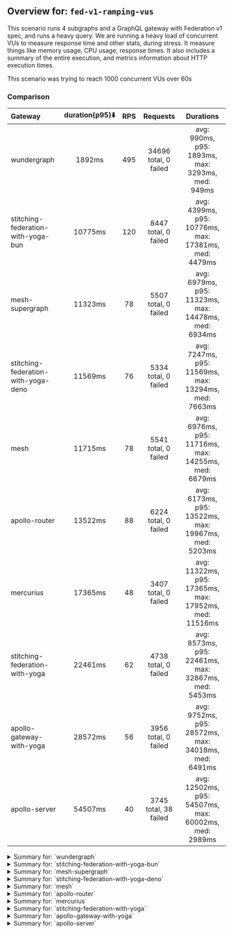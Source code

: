 ## Overview for: `fed-v1-ramping-vus`


This scenario runs 4 subgraphs and a GraphQL gateway with Federation v1 spec, and runs a heavy query. We are running a heavy load of concurrent VUs to measure response time and other stats, during stress. It measure things like memory usage, CPU usage, response times. It also includes a summary of the entire execution, and metrics information about HTTP execution times.


This scenario was trying to reach 1000 concurrent VUs over 60s


### Comparison


| Gateway                             | duration(p95)⬇️ |  RPS  |       Requests        |                       Durations                        |
| :---------------------------------- | :-------------: | :---: | :-------------------: | :----------------------------------------------------: |
| wundergraph                         |     1892ms      |  495  | 34696 total, 0 failed |    avg: 990ms, p95: 1893ms, max: 3293ms, med: 949ms    |
| stitching-federation-with-yoga-bun  |     10775ms     |  120  | 8447 total, 0 failed  |  avg: 4399ms, p95: 10776ms, max: 17381ms, med: 4479ms  |
| mesh-supergraph                     |     11323ms     |  78   | 5507 total, 0 failed  |  avg: 6979ms, p95: 11323ms, max: 14478ms, med: 6934ms  |
| stitching-federation-with-yoga-deno |     11569ms     |  76   | 5334 total, 0 failed  |  avg: 7247ms, p95: 11569ms, max: 13294ms, med: 7663ms  |
| mesh                                |     11715ms     |  78   | 5541 total, 0 failed  |  avg: 6976ms, p95: 11716ms, max: 14255ms, med: 6679ms  |
| apollo-router                       |     13522ms     |  88   | 6224 total, 0 failed  |  avg: 6173ms, p95: 13522ms, max: 19967ms, med: 5203ms  |
| mercurius                           |     17365ms     |  48   | 3407 total, 0 failed  | avg: 11322ms, p95: 17365ms, max: 17952ms, med: 11516ms |
| stitching-federation-with-yoga      |     22461ms     |  62   | 4738 total, 0 failed  |  avg: 8573ms, p95: 22461ms, max: 32867ms, med: 5453ms  |
| apollo-gateway-with-yoga            |     28572ms     |  56   | 3956 total, 0 failed  |  avg: 9752ms, p95: 28572ms, max: 34018ms, med: 6491ms  |
| apollo-server                       |     54507ms     |  40   | 3745 total, 38 failed | avg: 12502ms, p95: 54507ms, max: 60002ms, med: 2989ms  |



<details>
  <summary>Summary for: `wundergraph`</summary>

  **K6 Output**




```
     ✓ response code was 200
     ✓ no graphql errors
     ✓ valid response structure

     checks.........................: 100.00% ✓ 104088     ✗ 0     
     data_received..................: 173 MB  2.5 MB/s
     data_sent......................: 41 MB   588 kB/s
     http_req_blocked...............: avg=3.36ms   min=1.7µs   med=2.7µs    max=1.3s     p(90)=4.3µs   p(95)=9.4µs 
     http_req_connecting............: avg=3.31ms   min=0s      med=0s       max=1.3s     p(90)=0s      p(95)=0s    
     http_req_duration..............: avg=990.02ms min=10.25ms med=948.67ms max=3.29s    p(90)=1.72s   p(95)=1.89s 
       { expected_response:true }...: avg=990.02ms min=10.25ms med=948.67ms max=3.29s    p(90)=1.72s   p(95)=1.89s 
     http_req_failed................: 0.00%   ✓ 0          ✗ 34696 
     http_req_receiving.............: avg=3.42ms   min=18.7µs  med=48µs     max=959.34ms p(90)=256.9µs p(95)=1.1ms 
     http_req_sending...............: avg=3.46ms   min=9.5µs   med=15.8µs   max=1.01s    p(90)=99.65µs p(95)=2.77ms
     http_req_tls_handshaking.......: avg=0s       min=0s      med=0s       max=0s       p(90)=0s      p(95)=0s    
     http_req_waiting...............: avg=983.13ms min=10.04ms med=940.87ms max=3.29s    p(90)=1.7s    p(95)=1.87s 
     http_reqs......................: 34696   495.641747/s
     iteration_duration.............: avg=1s       min=11.02ms med=960.83ms max=3.29s    p(90)=1.74s   p(95)=1.91s 
     iterations.....................: 34696   495.641747/s
     vus............................: 9       min=9        max=997 
     vus_max........................: 1000    min=1000     max=1000
```


**Performance Overview**


<img src="https://imagedelivery.net/KYe9TScr4TldYHA48pczVg/637a01ba-8c12-4b52-3997-5c932f371b00/public" alt="Performance Overview" />


**HTTP Overview**


<img src="https://imagedelivery.net/KYe9TScr4TldYHA48pczVg/ea2db5ba-df64-4cbf-79ef-dfc2c6e25c00/public" alt="HTTP Overview" />


  </details>

<details>
  <summary>Summary for: `stitching-federation-with-yoga-bun`</summary>

  **K6 Output**




```
     ✓ response code was 200
     ✓ no graphql errors
     ✓ valid response structure

     checks.........................: 100.00% ✓ 25341      ✗ 0     
     data_received..................: 42 MB   601 kB/s
     data_sent......................: 10 MB   143 kB/s
     http_req_blocked...............: avg=349.94µs min=900ns  med=1.9µs  max=209.53ms p(90)=142.23µs p(95)=359.76µs
     http_req_connecting............: avg=337.35µs min=0s     med=0s     max=209.47ms p(90)=89.29µs  p(95)=297.71µs
     http_req_duration..............: avg=4.39s    min=7.28ms med=4.47s  max=17.38s   p(90)=6.69s    p(95)=10.77s  
       { expected_response:true }...: avg=4.39s    min=7.28ms med=4.47s  max=17.38s   p(90)=6.69s    p(95)=10.77s  
     http_req_failed................: 0.00%   ✓ 0          ✗ 8447  
     http_req_receiving.............: avg=114.58µs min=15.6µs med=30µs   max=128.27ms p(90)=59.03µs  p(95)=81.49µs 
     http_req_sending...............: avg=264.02µs min=6.6µs  med=11.4µs max=70.17ms  p(90)=57.64µs  p(95)=96.16µs 
     http_req_tls_handshaking.......: avg=0s       min=0s     med=0s     max=0s       p(90)=0s       p(95)=0s      
     http_req_waiting...............: avg=4.39s    min=7.2ms  med=4.47s  max=17.38s   p(90)=6.69s    p(95)=10.77s  
     http_reqs......................: 8447    120.655527/s
     iteration_duration.............: avg=4.4s     min=7.87ms med=4.48s  max=17.47s   p(90)=6.69s    p(95)=10.77s  
     iterations.....................: 8447    120.655527/s
     vus............................: 6       min=6        max=1000
     vus_max........................: 1000    min=1000     max=1000
```


**Performance Overview**


<img src="https://imagedelivery.net/KYe9TScr4TldYHA48pczVg/3c917e9b-54ad-4e93-65c7-5b6ffdae1600/public" alt="Performance Overview" />


**HTTP Overview**


<img src="https://imagedelivery.net/KYe9TScr4TldYHA48pczVg/77978ae2-2aa2-4cf6-7da6-7ee74c8b7700/public" alt="HTTP Overview" />


  </details>

<details>
  <summary>Summary for: `mesh-supergraph`</summary>

  **K6 Output**




```
     ✓ response code was 200
     ✗ no graphql errors
      ↳  99% — ✓ 5496 / ✗ 11
     ✗ valid response structure
      ↳  0% — ✓ 0 / ✗ 5507

     checks.........................: 66.60% ✓ 11003     ✗ 5518  
     data_received..................: 28 MB  399 kB/s
     data_sent......................: 6.5 MB 93 kB/s
     http_req_blocked...............: avg=145.16µs min=1.6µs   med=2.8µs  max=17.88ms p(90)=487.61µs p(95)=546.29µs
     http_req_connecting............: avg=127.57µs min=0s      med=0s     max=17.45ms p(90)=409.52µs p(95)=467.29µs
     http_req_duration..............: avg=6.97s    min=15.62ms med=6.93s  max=14.47s  p(90)=10.86s   p(95)=11.32s  
       { expected_response:true }...: avg=6.97s    min=15.62ms med=6.93s  max=14.47s  p(90)=10.86s   p(95)=11.32s  
     http_req_failed................: 0.00%  ✓ 0         ✗ 5507  
     http_req_receiving.............: avg=69.53µs  min=21.9µs  med=62.8µs max=3.93ms  p(90)=91.54µs  p(95)=103.17µs
     http_req_sending...............: avg=34.94µs  min=8.8µs   med=16.2µs max=4.97ms  p(90)=74.1µs   p(95)=90.44µs 
     http_req_tls_handshaking.......: avg=0s       min=0s      med=0s     max=0s      p(90)=0s       p(95)=0s      
     http_req_waiting...............: avg=6.97s    min=15.51ms med=6.93s  max=14.47s  p(90)=10.86s   p(95)=11.32s  
     http_reqs......................: 5507   78.662094/s
     iteration_duration.............: avg=6.97s    min=16.17ms med=6.93s  max=14.47s  p(90)=10.86s   p(95)=11.32s  
     iterations.....................: 5507   78.662094/s
     vus............................: 56     min=51      max=1000
     vus_max........................: 1000   min=1000    max=1000
```


**Performance Overview**


<img src="https://imagedelivery.net/KYe9TScr4TldYHA48pczVg/feb18043-4107-4345-49bf-935184124200/public" alt="Performance Overview" />


**HTTP Overview**


<img src="https://imagedelivery.net/KYe9TScr4TldYHA48pczVg/74d60812-62c4-4369-d8f4-40e55b705900/public" alt="HTTP Overview" />


  </details>

<details>
  <summary>Summary for: `stitching-federation-with-yoga-deno`</summary>

  **K6 Output**




```
     ✓ response code was 200
     ✗ no graphql errors
      ↳  99% — ✓ 5330 / ✗ 4
     ✗ valid response structure
      ↳  99% — ✓ 5330 / ✗ 4

     checks.........................: 99.95% ✓ 15994     ✗ 8     
     data_received..................: 27 MB  382 kB/s
     data_sent......................: 6.3 MB 90 kB/s
     http_req_blocked...............: avg=202.56µs min=900ns   med=2.5µs  max=30.33ms p(90)=412.87µs p(95)=463.03µs
     http_req_connecting............: avg=182.32µs min=0s      med=0s     max=29.98ms p(90)=343.24µs p(95)=391.57µs
     http_req_duration..............: avg=7.24s    min=10.39ms med=7.66s  max=13.29s  p(90)=11.39s   p(95)=11.56s  
       { expected_response:true }...: avg=7.24s    min=10.39ms med=7.66s  max=13.29s  p(90)=11.39s   p(95)=11.56s  
     http_req_failed................: 0.00%  ✓ 0         ✗ 5334  
     http_req_receiving.............: avg=124.37µs min=16.2µs  med=38.1µs max=13.71ms p(90)=86.66µs  p(95)=138µs   
     http_req_sending...............: avg=80.47µs  min=6.7µs   med=14.3µs max=15.87ms p(90)=71.3µs   p(95)=98.23µs 
     http_req_tls_handshaking.......: avg=0s       min=0s      med=0s     max=0s      p(90)=0s       p(95)=0s      
     http_req_waiting...............: avg=7.24s    min=10.32ms med=7.66s  max=13.29s  p(90)=11.39s   p(95)=11.56s  
     http_reqs......................: 5334   76.193348/s
     iteration_duration.............: avg=7.24s    min=10.94ms med=7.66s  max=13.29s  p(90)=11.39s   p(95)=11.57s  
     iterations.....................: 5334   76.193348/s
     vus............................: 127    min=57      max=1000
     vus_max........................: 1000   min=1000    max=1000
```


**Performance Overview**


<img src="https://imagedelivery.net/KYe9TScr4TldYHA48pczVg/314e5e76-bc57-43e0-55fc-de050b2ad500/public" alt="Performance Overview" />


**HTTP Overview**


<img src="https://imagedelivery.net/KYe9TScr4TldYHA48pczVg/09825266-ce8b-4e42-6689-5adce1052c00/public" alt="HTTP Overview" />


  </details>

<details>
  <summary>Summary for: `mesh`</summary>

  **K6 Output**




```
     ✓ response code was 200
     ✗ no graphql errors
      ↳  99% — ✓ 5512 / ✗ 29
     ✗ valid response structure
      ↳  99% — ✓ 5512 / ✗ 29

     checks.........................: 99.65% ✓ 16565     ✗ 58    
     data_received..................: 28 MB  401 kB/s
     data_sent......................: 6.6 MB 94 kB/s
     http_req_blocked...............: avg=115.45µs min=1.3µs   med=2.7µs  max=18.84ms p(90)=435.71µs p(95)=497.71µs
     http_req_connecting............: avg=96.95µs  min=0s      med=0s     max=18.77ms p(90)=363.41µs p(95)=422.21µs
     http_req_duration..............: avg=6.97s    min=16.05ms med=6.67s  max=14.25s  p(90)=11.12s   p(95)=11.71s  
       { expected_response:true }...: avg=6.97s    min=16.05ms med=6.67s  max=14.25s  p(90)=11.12s   p(95)=11.71s  
     http_req_failed................: 0.00%  ✓ 0         ✗ 5541  
     http_req_receiving.............: avg=71.4µs   min=21.4µs  med=57.6µs max=7.86ms  p(90)=86.6µs   p(95)=98µs    
     http_req_sending...............: avg=56.15µs  min=9.29µs  med=15.3µs max=24.37ms p(90)=67.2µs   p(95)=82.4µs  
     http_req_tls_handshaking.......: avg=0s       min=0s      med=0s     max=0s      p(90)=0s       p(95)=0s      
     http_req_waiting...............: avg=6.97s    min=15.95ms med=6.67s  max=14.25s  p(90)=11.12s   p(95)=11.71s  
     http_reqs......................: 5541   78.794757/s
     iteration_duration.............: avg=6.97s    min=16.69ms med=6.68s  max=14.25s  p(90)=11.12s   p(95)=11.71s  
     iterations.....................: 5541   78.794757/s
     vus............................: 202    min=55      max=1000
     vus_max........................: 1000   min=1000    max=1000
```


**Performance Overview**


<img src="https://imagedelivery.net/KYe9TScr4TldYHA48pczVg/9e43935e-af77-43aa-78f8-8615f2af1700/public" alt="Performance Overview" />


**HTTP Overview**


<img src="https://imagedelivery.net/KYe9TScr4TldYHA48pczVg/106a06d8-2531-429a-9e76-671db4750e00/public" alt="HTTP Overview" />


  </details>

<details>
  <summary>Summary for: `apollo-router`</summary>

  **K6 Output**




```
     ✓ response code was 200
     ✗ no graphql errors
      ↳  99% — ✓ 6189 / ✗ 35
     ✗ valid response structure
      ↳  99% — ✓ 6189 / ✗ 35

     checks.........................: 99.62% ✓ 18602     ✗ 70    
     data_received..................: 31 MB  442 kB/s
     data_sent......................: 7.4 MB 106 kB/s
     http_req_blocked...............: avg=397.62µs min=1.1µs   med=2.9µs   max=188.87ms p(90)=362.85µs p(95)=455.09µs
     http_req_connecting............: avg=380.98µs min=0s      med=0s      max=188.8ms  p(90)=300µs    p(95)=385.08µs
     http_req_duration..............: avg=6.17s    min=9.16ms  med=5.2s    max=19.96s   p(90)=12.96s   p(95)=13.52s  
       { expected_response:true }...: avg=6.17s    min=9.16ms  med=5.2s    max=19.96s   p(90)=12.96s   p(95)=13.52s  
     http_req_failed................: 0.00%  ✓ 0         ✗ 6224  
     http_req_receiving.............: avg=169.8µs  min=20.29µs med=59.15µs max=179.64ms p(90)=93.37µs  p(95)=116.12µs
     http_req_sending...............: avg=126.84µs min=7.7µs   med=17.2µs  max=114.72ms p(90)=63.8µs   p(95)=88.28µs 
     http_req_tls_handshaking.......: avg=0s       min=0s      med=0s      max=0s       p(90)=0s       p(95)=0s      
     http_req_waiting...............: avg=6.17s    min=9.05ms  med=5.2s    max=19.96s   p(90)=12.96s   p(95)=13.52s  
     http_reqs......................: 6224   88.896058/s
     iteration_duration.............: avg=6.17s    min=9.97ms  med=5.2s    max=19.96s   p(90)=12.96s   p(95)=13.52s  
     iterations.....................: 6224   88.896058/s
     vus............................: 117    min=55      max=1000
     vus_max........................: 1000   min=1000    max=1000
```


**Performance Overview**


<img src="https://imagedelivery.net/KYe9TScr4TldYHA48pczVg/3233249d-f20f-4c05-1917-225f0997fe00/public" alt="Performance Overview" />


**HTTP Overview**


<img src="https://imagedelivery.net/KYe9TScr4TldYHA48pczVg/ef4ed3f3-ee54-4ced-92bb-20aedfe99900/public" alt="HTTP Overview" />


  </details>

<details>
  <summary>Summary for: `mercurius`</summary>

  **K6 Output**




```
     ✓ response code was 200
     ✓ no graphql errors
     ✓ valid response structure

     checks.........................: 100.00% ✓ 10221     ✗ 0     
     data_received..................: 17 MB   243 kB/s
     data_sent......................: 4.0 MB  57 kB/s
     http_req_blocked...............: avg=244.7µs  min=1.7µs    med=4.4µs   max=19.94ms p(90)=626.2µs  p(95)=716.14µs
     http_req_connecting............: avg=211.27µs min=0s       med=0s      max=19.79ms p(90)=530.56µs p(95)=603.91µs
     http_req_duration..............: avg=11.32s   min=574.88ms med=11.51s  max=17.95s  p(90)=16.89s   p(95)=17.36s  
       { expected_response:true }...: avg=11.32s   min=574.88ms med=11.51s  max=17.95s  p(90)=16.89s   p(95)=17.36s  
     http_req_failed................: 0.00%   ✓ 0         ✗ 3407  
     http_req_receiving.............: avg=118.72µs min=29.6µs   med=98.2µs  max=13.34ms p(90)=156.54µs p(95)=180.37µs
     http_req_sending...............: avg=74.8µs   min=11µs     med=32.09µs max=16.26ms p(90)=102.38µs p(95)=142.22µs
     http_req_tls_handshaking.......: avg=0s       min=0s       med=0s      max=0s      p(90)=0s       p(95)=0s      
     http_req_waiting...............: avg=11.32s   min=574.66ms med=11.51s  max=17.95s  p(90)=16.89s   p(95)=17.36s  
     http_reqs......................: 3407    48.311246/s
     iteration_duration.............: avg=11.32s   min=576.51ms med=11.51s  max=17.95s  p(90)=16.89s   p(95)=17.36s  
     iterations.....................: 3407    48.311246/s
     vus............................: 66      min=52      max=1000
     vus_max........................: 1000    min=1000    max=1000
```


**Performance Overview**


<img src="https://imagedelivery.net/KYe9TScr4TldYHA48pczVg/ae356b9c-5704-49c1-2c4e-370626d10f00/public" alt="Performance Overview" />


**HTTP Overview**


<img src="https://imagedelivery.net/KYe9TScr4TldYHA48pczVg/37d43bb5-014e-4434-1f50-d66ce8775500/public" alt="HTTP Overview" />


  </details>

<details>
  <summary>Summary for: `stitching-federation-with-yoga`</summary>

  **K6 Output**




```
     ✓ response code was 200
     ✗ no graphql errors
      ↳  80% — ✓ 3798 / ✗ 940
     ✗ valid response structure
      ↳  80% — ✓ 3798 / ✗ 940

     checks.........................: 86.77% ✓ 12334     ✗ 1880  
     data_received..................: 33 MB  432 kB/s
     data_sent......................: 5.6 MB 74 kB/s
     http_req_blocked...............: avg=127.74µs min=1.1µs  med=2.4µs  max=55.57ms p(90)=401.29µs p(95)=445.33µs
     http_req_connecting............: avg=107.87µs min=0s     med=0s     max=55.51ms p(90)=333.75µs p(95)=379.8µs 
     http_req_duration..............: avg=8.57s    min=1s     med=5.45s  max=32.86s  p(90)=18.9s    p(95)=22.46s  
       { expected_response:true }...: avg=8.57s    min=1s     med=5.45s  max=32.86s  p(90)=18.9s    p(95)=22.46s  
     http_req_failed................: 0.00%  ✓ 0         ✗ 4738  
     http_req_receiving.............: avg=68.11µs  min=17.6µs med=49.2µs max=14.58ms p(90)=89.63µs  p(95)=104.09µs
     http_req_sending...............: avg=52.76µs  min=7.1µs  med=14.8µs max=31.98ms p(90)=65.5µs   p(95)=75.53µs 
     http_req_tls_handshaking.......: avg=0s       min=0s     med=0s     max=0s      p(90)=0s       p(95)=0s      
     http_req_waiting...............: avg=8.57s    min=1s     med=5.45s  max=32.86s  p(90)=18.9s    p(95)=22.46s  
     http_reqs......................: 4738   62.149364/s
     iteration_duration.............: avg=8.57s    min=1s     med=5.45s  max=32.86s  p(90)=18.9s    p(95)=22.46s  
     iterations.....................: 4738   62.149364/s
     vus............................: 29     min=29      max=1000
     vus_max........................: 1000   min=1000    max=1000
```


**Performance Overview**


<img src="https://imagedelivery.net/KYe9TScr4TldYHA48pczVg/eff91423-594b-438b-82ad-1c0a51b8c700/public" alt="Performance Overview" />


**HTTP Overview**


<img src="https://imagedelivery.net/KYe9TScr4TldYHA48pczVg/ae8f5632-350a-4279-a5e0-d144e68b5e00/public" alt="HTTP Overview" />


  </details>

<details>
  <summary>Summary for: `apollo-gateway-with-yoga`</summary>

  **K6 Output**




```
     ✓ response code was 200
     ✗ no graphql errors
      ↳  78% — ✓ 3086 / ✗ 870
     ✗ valid response structure
      ↳  78% — ✓ 3086 / ✗ 870

     checks.........................: 85.33% ✓ 10128     ✗ 1740  
     data_received..................: 18 MB  263 kB/s
     data_sent......................: 4.7 MB 67 kB/s
     http_req_blocked...............: avg=303.63µs min=1.5µs   med=3µs     max=432.35ms p(90)=482.65µs p(95)=528.6µs 
     http_req_connecting............: avg=241.44µs min=0s      med=0s      max=281.36ms p(90)=404.85µs p(95)=448.95µs
     http_req_duration..............: avg=9.75s    min=13.26ms med=6.49s   max=34.01s   p(90)=24.23s   p(95)=28.57s  
       { expected_response:true }...: avg=9.75s    min=13.26ms med=6.49s   max=34.01s   p(90)=24.23s   p(95)=28.57s  
     http_req_failed................: 0.00%  ✓ 0         ✗ 3956  
     http_req_receiving.............: avg=2.78ms   min=20.2µs  med=58.65µs max=186.29ms p(90)=108.55µs p(95)=360.3µs 
     http_req_sending...............: avg=260.77µs min=6.1µs   med=16.4µs  max=334.29ms p(90)=84.3µs   p(95)=105.72µs
     http_req_tls_handshaking.......: avg=0s       min=0s      med=0s      max=0s       p(90)=0s       p(95)=0s      
     http_req_waiting...............: avg=9.74s    min=13.14ms med=6.49s   max=33.92s   p(90)=24.23s   p(95)=28.57s  
     http_reqs......................: 3956   56.490222/s
     iteration_duration.............: avg=9.75s    min=14ms    med=6.49s   max=34.01s   p(90)=24.23s   p(95)=28.57s  
     iterations.....................: 3956   56.490222/s
     vus............................: 106    min=55      max=1000
     vus_max........................: 1000   min=1000    max=1000
```


**Performance Overview**


<img src="https://imagedelivery.net/KYe9TScr4TldYHA48pczVg/1b660ab9-75da-4cfa-3b19-5e5345525c00/public" alt="Performance Overview" />


**HTTP Overview**


<img src="https://imagedelivery.net/KYe9TScr4TldYHA48pczVg/cd5ce476-c3ca-4f4d-d0bd-aa4126bac500/public" alt="HTTP Overview" />


  </details>

<details>
  <summary>Summary for: `apollo-server`</summary>

  **K6 Output**




```
     ✗ response code was 200
      ↳  98% — ✓ 3707 / ✗ 38
     ✗ no graphql errors
      ↳  98% — ✓ 3688 / ✗ 57
     ✗ valid response structure
      ↳  99% — ✓ 3688 / ✗ 19

     checks.........................: 98.98% ✓ 11083     ✗ 114   
     data_received..................: 19 MB  208 kB/s
     data_sent......................: 4.5 MB 49 kB/s
     http_req_blocked...............: avg=181.6µs  min=1.8µs    med=3.2µs  max=19.96ms p(90)=544.48µs p(95)=651.12µs
     http_req_connecting............: avg=153.72µs min=0s       med=0s     max=19.89ms p(90)=447.61µs p(95)=543.64µs
     http_req_duration..............: avg=12.5s    min=109.79ms med=2.98s  max=1m0s    p(90)=47.11s   p(95)=54.5s   
       { expected_response:true }...: avg=12.01s   min=109.79ms med=2.98s  max=59.99s  p(90)=45.8s    p(95)=52.98s  
     http_req_failed................: 1.01%  ✓ 38        ✗ 3707  
     http_req_receiving.............: avg=98.37µs  min=0s       med=80.6µs max=7.69ms  p(90)=131.3µs  p(95)=156.07µs
     http_req_sending...............: avg=56.08µs  min=11.4µs   med=22.4µs max=8.33ms  p(90)=92.1µs   p(95)=123.24µs
     http_req_tls_handshaking.......: avg=0s       min=0s       med=0s     max=0s      p(90)=0s       p(95)=0s      
     http_req_waiting...............: avg=12.5s    min=109.68ms med=2.98s  max=1m0s    p(90)=47.11s   p(95)=54.5s   
     http_reqs......................: 3745   40.730801/s
     iteration_duration.............: avg=12.5s    min=110.6ms  med=2.98s  max=1m0s    p(90)=47.12s   p(95)=54.5s   
     iterations.....................: 3745   40.730801/s
     vus............................: 15     min=15      max=1000
     vus_max........................: 1000   min=1000    max=1000
```


**Performance Overview**


<img src="https://imagedelivery.net/KYe9TScr4TldYHA48pczVg/642350fd-7f2f-45d8-de09-19d8d41ef100/public" alt="Performance Overview" />


**HTTP Overview**


<img src="https://imagedelivery.net/KYe9TScr4TldYHA48pczVg/6da80b58-47b6-4c08-f306-94715b690200/public" alt="HTTP Overview" />


  </details>